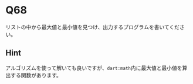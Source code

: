# Q68

リストの中から最大値と最小値を見つけ、出力するプログラムを書いてください。

## Hint

アルゴリズムを使って解いても良いですが、`dart:math`内に最大値と最小値を算出する関数があります。
